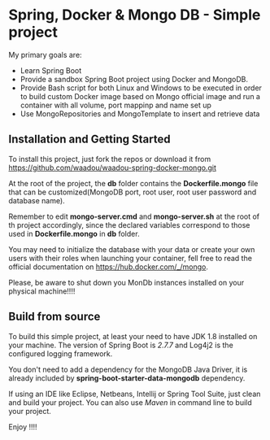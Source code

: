 # Spring, Docker & Mongo DB - Simple project

My primary goals are:

* Learn Spring Boot
* Provide a sandbox Spring Boot project using Docker and MongoDB.
* Provide Bash script for both Linux and Windows to be executed in order to build custom Docker image based on Mongo official image and run a container with all volume, port mappinp and name set up
* Use MongoRepositories and MongoTemplate to insert and retrieve data


## Installation and Getting Started
To install this project, just fork the repos or download it from https://github.com/waadou/waadou-spring-docker-mongo.git

At the root of the project, the **db** folder contains the **Dockerfile.mongo** file that can be customized(MongoDB port, root user, root user password and database name).

Remember to edit **mongo-server.cmd** and **mongo-server.sh** at the root of th project accordingly, since the declared variables correspond to those used in **Dockerfile.mongo** in **db** folder.

You may need to initialize the database with your data or create your own users with their roles when launching your container, fell free to read the official documentation on https://hub.docker.com/_/mongo.

Please, be aware to shut down you MonDb instances installed on your physical machine!!!!

## Build from source
To build this simple project, at least your need to have JDK 1.8 installed on your machine. The version of Spring Boot is *2.7.7* and Log4j2 is the configured logging framework.

You don't need to add a dependency for the MongoDB Java Driver, it is already included by **spring-boot-starter-data-mongodb** dependency.

If using an IDE like Eclipse, Netbeans, Intellij or Spring Tool Suite, just clean and build your project. You can also use *Maven* in command line to build your project.

Enjoy !!!!
